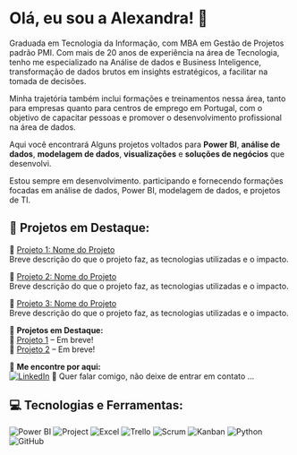 # Olá, eu sou a Alexandra! 👋 

Graduada em Tecnologia da Informação, com MBA em Gestão de Projetos padrão PMI. Com mais de 20 anos de experiência na área de Tecnologia, tenho me especializado na Análise de dados e Business Inteligence, transformação de dados brutos em insights estratégicos, a facilitar na tomada de decisões.

Minha trajetória também inclui formações e treinamentos nessa área, tanto para empresas quanto para centros de emprego em Portugal, com o objetivo de capacitar pessoas e promover o desenvolvimento profissional na área de dados.

Aqui você encontrará Alguns projetos voltados para **Power BI**, **análise de dados**, **modelagem de dados**, **visualizações** e **soluções de negócios** que desenvolvi.

Estou sempre em desenvolvimento. participando e fornecendo formações focadas em análise de dados, Power BI, modelagem de dados, e projetos de TI.



## 🔹 Projetos em Destaque:

📌 [Projeto 1: Nome do Projeto](https://github.com/Alexandracvs/projeto1)  
Breve descrição do que o projeto faz, as tecnologias utilizadas e o impacto.

📌 [Projeto 2: Nome do Projeto](https://github.com/Alexandracvs/projeto2)  
Breve descrição do que o projeto faz, as tecnologias utilizadas e o impacto.

📌 [Projeto 3: Nome do Projeto](https://github.com/Alexandracvs/projeto3)  
Breve descrição do que o projeto faz, as tecnologias utilizadas e o impacto.



🔹 **Projetos em Destaque:**  
📌 [Projeto 1](https://github.com/Alexandracvs/projeto1) – Em breve!  
📌 [Projeto 2](https://github.com/Alexandracvs/projeto2) – Em breve!   

🔹 **Me encontre por aqui:**  
[![LinkedIn](https://img.shields.io/badge/LinkedIn-0077B5?style=for-the-badge&logo=linkedin&logoColor=white)](https://linkedin.com/in/seu-linkedin)  💬 Quer falar comigo, não deixe de entrar em contato ...

## 💻 Tecnologias e Ferramentas:

![Power BI](https://img.shields.io/badge/Power%20BI-FFB800?style=for-the-badge&logo=powerbi&logoColor=white)
![Project](https://img.shields.io/badge/Microsoft%20Project-3A8CFF?style=for-the-badge&logo=microsoftproject&logoColor=white)
![Excel](https://img.shields.io/badge/Microsoft%20Excel-217346?style=for-the-badge&logo=microsoftexcel&logoColor=white)
![Trello](https://img.shields.io/badge/Trello-0052CC?style=for-the-badge&logo=trello&logoColor=white)
![Scrum](https://img.shields.io/badge/Scrum-DC5C47?style=for-the-badge&logo=scrum&logoColor=white)
![Kanban](https://img.shields.io/badge/Kanban-000000?style=for-the-badge&logo=kanban&logoColor=white)
![Python](https://img.shields.io/badge/Python-3776AB?style=for-the-badge&logo=python&logoColor=white)
![GitHub](https://img.shields.io/badge/GitHub-181717?style=for-the-badge&logo=github&logoColor=white)


